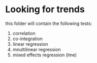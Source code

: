 # Looking for trends

this folder will contain the following tests:

1) correlation
2) co-integration
3) linear regression
4) mnultilinear regression
5) mixed effects regression (lme)
